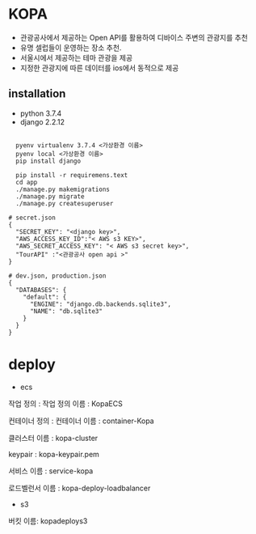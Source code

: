# KOPA
- 관광공사에서 제공하는 Open API를 활용하여 디바이스 주변의 관광지를 추천
- 유명 셀럽들이 운영하는 장소 추천.
- 서울시에서 제공하는 테마 관광을 제공
- 지정한 관광지에 따른 데이터를 ios에서 동적으로 제공

## installation
- python 3.7.4
- django 2.2.12

```shell

  pyenv virtualenv 3.7.4 <가상환경 이름>
  pyenv local <가상환경 이름>
  pip install django

  pip install -r requiremens.text
  cd app
  ./manage.py makemigrations
  ./manage.py migrate
  ./manage.py createsuperuser
```

```shell
# secret.json
{
  "SECRET_KEY": "<django key>",
  "AWS_ACCESS_KEY_ID":"< AWS s3 KEY>",
  "AWS_SECRET_ACCESS_KEY": "< AWS s3 secret key>",
  "TourAPI" :"<관광공사 open api >"
}

# dev.json, production.json
{
  "DATABASES": {
    "default": {
      "ENGINE": "django.db.backends.sqlite3",
      "NAME": "db.sqlite3"
    }
  }
}

```

# deploy

- ecs

작업 정의 : 작업 정의 이름 : KopaECS

컨테이너 정의 : 컨테이너 이름 : container-Kopa

클러스터 이름 : kopa-cluster

keypair : kopa-keypair.pem

서비스 이름 : service-kopa

로드벨런서 이름 : kopa-deploy-loadbalancer

- s3 

버킷 이름: kopadeploys3

